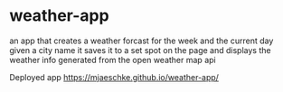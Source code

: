 # weather-app
 an app that creates a weather forcast for the week and the current day 
given a city name it saves it to a set spot on the page and displays the weather info generated from the open weather map api 

Deployed app https://mjaeschke.github.io/weather-app/
